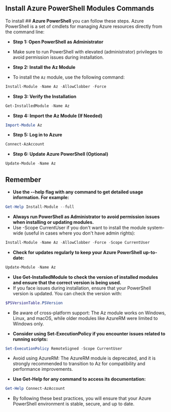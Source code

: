 ## **Install Azure PowerShell Modules Commands**

To install ## **Azure PowerShell** you can follow these steps. Azure PowerShell is a set of cmdlets for managing Azure resources directly from the command line:

- **Step 1: Open PowerShell as Administrator**

- Make sure to run PowerShell with elevated (administrator) privileges to avoid permission issues during installation.

- **Step 2: Install the Az Module**

- To install the `Az` module, use the following command:

```powershell
Install-Module -Name Az -AllowClobber -Force
```

- **Step 3: Verify the Installation**

```powershell
Get-InstalledModule -Name Az
```

- **Step 4: Import the Az Module (If Needed)**

```powershell
Import-Module Az
```

- **Step 5: Log in to Azure**

```powershell
Connect-AzAccount
```
- **Step 6: Update Azure PowerShell (Optional)**

```powershell
Update-Module -Name Az
```


## **Remember**

- **Use the --help flag with any command to get detailed usage information. For example:**

```powershell
Get-Help Install-Module --full
```
- **Always run PowerShell as Administrator to avoid permission issues when installing or updating modules.**
- Use -Scope CurrentUser if you don't want to install the module system-wide (useful in cases where you don't have admin rights):
  
```powershell
Install-Module -Name Az -AllowClobber -Force -Scope CurrentUser
```

- **Check for updates regularly to keep your Azure PowerShell up-to-date:**
```powershell
Update-Module -Name Az
```

- **Use Get-InstalledModule to check the version of installed modules and ensure that the correct version is being used.**
- If you face issues during installation, ensure that your PowerShell version is updated. You can check the version with:
  
```powershell
$PSVersionTable.PSVersion
```
- Be aware of cross-platform support: The Az module works on Windows, Linux, and macOS, while older modules like AzureRM were limited to Windows only.


- **Consider using Set-ExecutionPolicy if you encounter issues related to running scripts:**
```powershell
Set-ExecutionPolicy RemoteSigned -Scope CurrentUser
```
- Avoid using AzureRM: The AzureRM module is deprecated, and it is strongly recommended to transition to Az for compatibility and performance improvements.


- **Use Get-Help <Cmdlet> for any command to access its documentation:**
```powershell
Get-Help Connect-AzAccount
```

- By following these best practices, you will ensure that your Azure PowerShell environment is stable, secure, and up to date.

